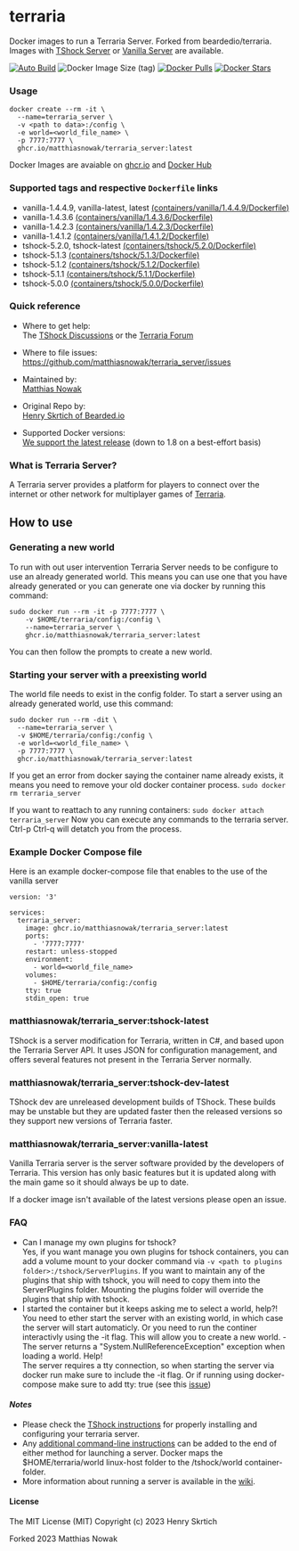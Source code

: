 # terraria

Docker images to run a Terraria Server. Forked from beardedio/terraria. Images with [TShock Server](https://github.com/Pryaxis/TShock) or [Vanilla Server](https://terraria.gamepedia.com/Server) are available.


[![Auto Build](https://github.com/matthiasnowak/terraria_server/actions/workflows/main.yml/badge.svg)](https://github.com/matthiasnowak/terraria_server/actions/workflows/main.yml) ![Docker Image Size (tag)](https://img.shields.io/docker/image-size/matthiasnowak/terraria_server/latest) [![Docker Pulls](https://img.shields.io/docker/pulls/matthiasnowak/terraria_server.svg)]() [![Docker Stars](https://img.shields.io/docker/stars/matthiasnowak/terraria_server.svg)]()

### Usage
```
docker create --rm -it \
  --name=terraria_server \
  -v <path to data>:/config \
  -e world=<world_file_name> \
  -p 7777:7777 \
  ghcr.io/matthiasnowak/terraria_server:latest
```

Docker Images are avaiable on [ghcr.io](https://github.com/matthiasnowak/terraria_server/pkgs/container/terraria) and [Docker Hub](https://hub.docker.com/r/matthiasnowak/terraria_server)

### Supported tags and respective `Dockerfile` links
* vanilla-1.4.4.9, vanilla-latest, latest [(containers/vanilla/1.4.4.9/Dockerfile)](https://github.com/matthiasnowak/terraria_server/blob/master/containers/vanilla/1.4.4.9/Dockerfile)
* vanilla-1.4.3.6 [(containers/vanilla/1.4.3.6/Dockerfile)](https://github.com/matthiasnowak/terraria_server/blob/master/containers/vanilla/1.4.3.6/Dockerfile)
* vanilla-1.4.2.3 [(containers/vanilla/1.4.2.3/Dockerfile)](https://github.com/matthiasnowak/terraria_server/blob/master/containers/vanilla/1.4.2.3/Dockerfile)
* vanilla-1.4.1.2 [(containers/vanilla/1.4.1.2/Dockerfile)](https://github.com/matthiasnowak/terraria_server/blob/master/containers/vanilla/1.4.1.2/Dockerfile)
* tshock-5.2.0, tshock-latest [(containers/tshock/5.2.0/Dockerfile)](https://github.com/matthiasnowak/terraria_server/blob/master/containers/tshock/5.2.0/Dockerfile)
* tshock-5.1.3 [(containers/tshock/5.1.3/Dockerfile)](https://github.com/matthiasnowak/terraria_server/blob/master/containers/tshock/5.1.3/Dockerfile)
* tshock-5.1.2 [(containers/tshock/5.1.2/Dockerfile)](https://github.com/matthiasnowak/terraria_server/blob/master/containers/tshock/5.1.2/Dockerfile)
* tshock-5.1.1 [(containers/tshock/5.1.1/Dockerfile)](https://github.com/matthiasnowak/terraria_server/blob/master/containers/tshock/5.1.1/Dockerfile)
* tshock-5.0.0 [(containers/tshock/5.0.0/Dockerfile)](https://github.com/matthiasnowak/terraria_server/blob/master/containers/tshock/5.0.0/Dockerfile)

### Quick reference
- Where to get help:\
The [TShock Discussions](https://github.com/Pryaxis/TShock/discussions) or the [Terraria Forum](https://forums.terraria.org/index.php?forums/)

- Where to file issues:\
https://github.com/matthiasnowak/terraria_server/issues

- Maintained by:\
[Matthias Nowak](https://www.matthiasnowak.xyz)

- Original Repo by:\
[Henry Skrtich of Bearded.io](https://www.bearded.io/#footer)

- Supported Docker versions:\
[We support the latest release](https://github.com/docker/docker-ce/releases/latest) (down to 1.8 on a best-effort basis)

### What is Terraria Server?
A Terraria server provides a platform for players to connect over the internet or other network for multiplayer games of [Terraria](https://terraria.org/).

## How to use

### Generating a new world
To run with out user intervention Terraria Server needs to be configure to use an already generated world. This means you can use one that you have already generated or you can generate one via docker by running this command:
```
sudo docker run --rm -it -p 7777:7777 \
    -v $HOME/terraria/config:/config \
    --name=terraria_server \
    ghcr.io/matthiasnowak/terraria_server:latest
```
You can then follow the prompts to create a new world.

### Starting your server with a preexisting world
The world file needs to exist in the config folder.
To start a server using an already generated world, use this command:
```
sudo docker run --rm -dit \
  --name=terraria_server \
  -v $HOME/terraria/config:/config \
  -e world=<world_file_name> \
  -p 7777:7777 \
  ghcr.io/matthiasnowak/terraria_server:latest
```

If you get an error from docker saying the container name already exists, it means you need to remove your old docker container process.
`sudo docker rm terraria_server`

If you want to reattach to any running containers:
`sudo docker attach terraria_server`
Now you can execute any commands to the terraria server. Ctrl-p Ctrl-q will detatch you from the process.

### Example Docker Compose file
Here is an example docker-compose file that enables to the use of the vanilla server
```
version: '3'

services:
  terraria_server:
    image: ghcr.io/matthiasnowak/terraria_server:latest
    ports:
      - '7777:7777'
    restart: unless-stopped
    environment:
      - world=<world_file_name>
    volumes:
      - $HOME/terraria/config:/config
    tty: true
    stdin_open: true
```

### matthiasnowak/terraria_server:tshock-latest
TShock is a server modification for Terraria, written in C#, and based upon the Terraria Server API. It uses JSON for configuration management, and offers several features not present in the Terraria Server normally.

### matthiasnowak/terraria_server:tshock-dev-latest
TShock dev are unreleased development builds of TShock. These builds may be unstable but they are updated faster then the released versions so they support new versions of Terraria faster.

### matthiasnowak/terraria_server:vanilla-latest
Vanilla Terraria server is the server software provided by the developers of Terraria. This version has only basic features but it is updated along with the main game so it should always be up to date.

If a docker image isn't available of the latest versions please open an issue.

### FAQ
- Can I manage my own plugins for tshock?\
Yes, if you want manage you own plugins for tshock containers, you can add a volume mount to your docker command via `-v <path to plugins folder>:/tshock/ServerPlugins`. If you want to maintain any of the plugins that ship with tshock, you will need to copy them into the ServerPlugins folder. Mounting the plugins folder will override the plugins that ship with tshock.
- I started the container but it keeps asking me to select a world, help?!\
You need to ether start the server with an existing world, in which case the server will start automaticly. Or you need to run the continer interactivly using the -it flag. This will allow you to create a new world.
-The server returns a "System.NullReferenceException" exception when loading a world. Help!\
The server requires a tty connection, so when starting the server via docker run make sure to include the -it flag. Or if running using docker-compose make sure to add tty: true (see this [issue](https://github.com/beardedio/terraria/issues/7))

#### *Notes*
* Please check the [TShock instructions](https://tshock.readme.io/docs/getting-started) for properly installing and configuring your terraria server.
* Any [additional command-line instructions](https://tshock.readme.io/docs/command-line-parameters) can be added to the end of either method for launching a server.  Docker maps the $HOME/terraria/world linux-host folder to the /tshock/world container-folder.
* More information about running a server is available in the [wiki](https://terraria.gamepedia.com/Server).

#### License

The MIT License (MIT)
Copyright (c) 2023 Henry Skrtich

Forked 2023 Matthias Nowak